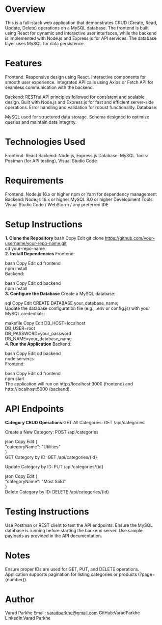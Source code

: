 # Overview
This is a full-stack web application that demonstrates CRUD (Create, Read, Update, Delete) operations on a MySQL database. The frontend is built using React for dynamic and interactive user interfaces, while the backend is implemented with Node.js and Express.js for API services. The database layer uses MySQL for data persistence.

# Features

Frontend:
Responsive design using React.
Interactive components for smooth user experience.
Integrated API calls using Axios or Fetch API for seamless communication with the backend.

Backend:
RESTful API principles followed for consistent and scalable design.
Built with Node.js and Express.js for fast and efficient server-side operations.
Error handling and validation for robust functionality.
Database:

MySQL used for structured data storage.
Schema designed to optimize queries and maintain data integrity.

# Technologies Used
Frontend: React
Backend: Node.js, Express.js
Database: MySQL
Tools: Postman (for API testing), Visual Studio Code

# Requirements
Frontend:
Node.js 16.x or higher
npm or Yarn for dependency management
Backend:
Node.js 16.x or higher
MySQL 8.0 or higher
Development Tools:
Visual Studio Code / WebStorm / any preferred IDE

# Setup Instructions
**1. Clone the Repository**
bash
Copy
Edit
git clone https://github.com/your-username/your-repo-name.git  
cd your-repo-name  
**2. Install Dependencies**
Frontend:

bash
Copy
Edit
cd frontend  
npm install  
Backend:

bash
Copy
Edit
cd backend  
npm install  
**3. Configure the Database**
Create a MySQL database:

sql
Copy
Edit
CREATE DATABASE your_database_name;  
Update the database configuration file (e.g., .env or config.js) with your MySQL credentials:

makefile
Copy
Edit
DB_HOST=localhost  
DB_USER=root  
DB_PASSWORD=your_password  
DB_NAME=your_database_name  
**4. Run the Application**
Backend:

bash
Copy
Edit
cd backend  
node server.js  
Frontend:

bash
Copy
Edit
cd frontend  
npm start  
The application will run on http://localhost:3000 (frontend) and http://localhost:5000 (backend).

# API Endpoints
**Category CRUD Operations**
GET All Categories:
GET /api/categories

Create a New Category:
POST /api/categories

json
Copy
Edit
{  
  "categoryName": "Utilities"  
}  
GET Category by ID:
GET /api/categories/{id}

Update Category by ID:
PUT /api/categories/{id}

json
Copy
Edit
{  
  "categoryName": "Most Sold"  
}  
Delete Category by ID:
DELETE /api/categories/{id}

# Testing Instructions
Use Postman or REST client to test the API endpoints.
Ensure the MySQL database is running before starting the backend server.
Use sample payloads as provided in the API documentation.

# Notes
Ensure proper IDs are used for GET, PUT, and DELETE operations.
Application supports pagination for listing categories or products (?page={number}).

# Author
Varad Parkhe 
Email: varadparkhe@gmail.com
GitHub:VaradParkhe
LinkedIn:Varad Parkhe
